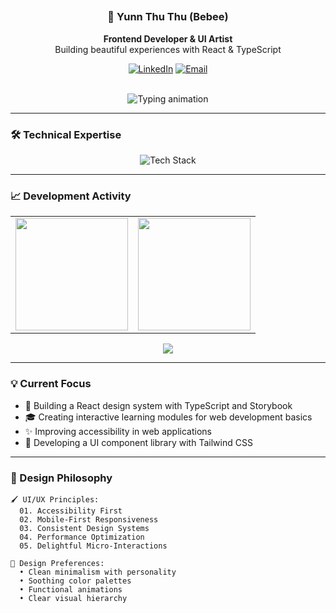 <!-- PROFILE SECTION -->

##
<div align="center">
 
  
  ### 🧕 Yunn Thu Thu (Bebee)
  
  **Frontend Developer & UI Artist**  
  Building beautiful experiences with React & TypeScript
  
  [![LinkedIn](https://img.shields.io/badge/LinkedIn-0A66C2?style=flat&logo=linkedin&logoColor=white)]([your-link](https://www.linkedin.com/in/yunn-thu-thu-1b6bba256/))
  [![Email](https://img.shields.io/badge/Gmail-EA4335?style=flat&logo=gmail&logoColor=white)](mailto:yunn,beebee@gmail.com)
</div>

<br>

<!-- TYPING ANIMATION -->
<div align="center">
  <img src="https://readme-typing-svg.demolab.com?font=Fira+Code&pause=1000&color=967BB6&width=435&lines=Crafting+delightful+user+experiences;Pixel+perfect+UI+implementation;React+%7C+TypeScript+%7C+Tailwind+CSS;Always+learning+new+tricks" alt="Typing animation" />
</div>

---

### 🛠 Technical Expertise

<p align="center">
  <img src="https://skillicons.dev/icons?i=html,css,js,ts,react,tailwind,figma,git,github,vscode&perline=10&theme=dark" alt="Tech Stack" />
</p>

---

### 📈 Development Activity

<table align="center">
  <tr>
    <td>
      <img height="180" src="https://github-readme-stats.vercel.app/api?username=yunn-bebee&show_icons=true&theme=radical&hide_border=true&bg_color=00000000&title_color=967BB6&icon_color=967BB6" />
    </td>
    <td>
      <img height="180" src="https://github-readme-stats.vercel.app/api/top-langs/?username=yunn-bebee&layout=compact&theme=radical&hide_border=true&bg_color=00000000&title_color=967BB6" />
    </td>
  </tr>
</table>

<div align="center">
  <img src="https://github-readme-streak-stats.herokuapp.com?user=yunn-bebee&theme=tokyonight&hide_border=true&background=FFFFFF00&stroke=967BB6&ring=967BB6&fire=967BB6&currStreakLabel=967BB6" />
</div>

---

### 💡 Current Focus

- 🚀 Building a React design system with TypeScript and Storybook
- 🎓 Creating interactive learning modules for web development basics
- ✨ Improving accessibility in web applications
- 🎨 Developing a UI component library with Tailwind CSS

---

### 🎨 Design Philosophy

```text
🖌️ UI/UX Principles:
  01. Accessibility First
  02. Mobile-First Responsiveness
  03. Consistent Design Systems
  04. Performance Optimization
  05. Delightful Micro-Interactions

🎨 Design Preferences:
  • Clean minimalism with personality
  • Soothing color palettes
  • Functional animations
  • Clear visual hierarchy
